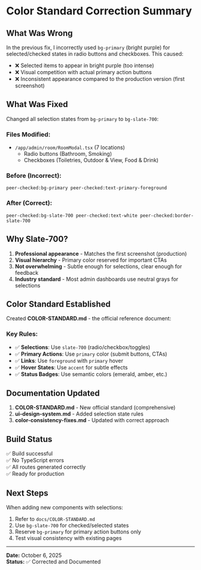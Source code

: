 # Color Standard Correction Summary

## What Was Wrong

In the previous fix, I incorrectly used `bg-primary` (bright purple) for selected/checked states in radio buttons and checkboxes. This caused:

- ❌ Selected items to appear in bright purple (too intense)
- ❌ Visual competition with actual primary action buttons
- ❌ Inconsistent appearance compared to the production version (first screenshot)

## What Was Fixed

Changed all selection states from `bg-primary` to `bg-slate-700`:

### Files Modified:
- `/app/admin/room/RoomModal.tsx` (7 locations)
  - Radio buttons (Bathroom, Smoking)
  - Checkboxes (Toiletries, Outdoor & View, Food & Drink)

### Before (Incorrect):
```tsx
peer-checked:bg-primary peer-checked:text-primary-foreground
```

### After (Correct):
```tsx
peer-checked:bg-slate-700 peer-checked:text-white peer-checked:border-slate-700
```

## Why Slate-700?

1. **Professional appearance** - Matches the first screenshot (production)
2. **Visual hierarchy** - Primary color reserved for important CTAs
3. **Not overwhelming** - Subtle enough for selections, clear enough for feedback
4. **Industry standard** - Most admin dashboards use neutral grays for selections

## Color Standard Established

Created **COLOR-STANDARD.md** - the official reference document:

### Key Rules:
- ✅ **Selections**: Use `slate-700` (radio/checkbox/toggles)
- ✅ **Primary Actions**: Use `primary` color (submit buttons, CTAs)
- ✅ **Links**: Use `foreground` with `primary` hover
- ✅ **Hover States**: Use `accent` for subtle effects
- ✅ **Status Badges**: Use semantic colors (emerald, amber, etc.)

## Documentation Updated

1. **COLOR-STANDARD.md** - New official standard (comprehensive)
2. **ui-design-system.md** - Added selection state rules
3. **color-consistency-fixes.md** - Updated with correct approach

## Build Status

✅ Build successful  
✅ No TypeScript errors  
✅ All routes generated correctly  
✅ Ready for production

## Next Steps

When adding new components with selections:
1. Refer to `docs/COLOR-STANDARD.md`
2. Use `bg-slate-700` for checked/selected states
3. Reserve `bg-primary` for primary action buttons only
4. Test visual consistency with existing pages

---

**Date:** October 6, 2025  
**Status:** ✅ Corrected and Documented
